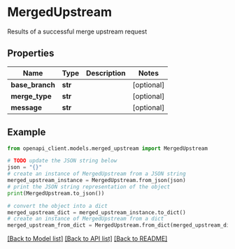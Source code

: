 # MergedUpstream

Results of a successful merge upstream request

## Properties

Name | Type | Description | Notes
------------ | ------------- | ------------- | -------------
**base_branch** | **str** |  | [optional] 
**merge_type** | **str** |  | [optional] 
**message** | **str** |  | [optional] 

## Example

```python
from openapi_client.models.merged_upstream import MergedUpstream

# TODO update the JSON string below
json = "{}"
# create an instance of MergedUpstream from a JSON string
merged_upstream_instance = MergedUpstream.from_json(json)
# print the JSON string representation of the object
print(MergedUpstream.to_json())

# convert the object into a dict
merged_upstream_dict = merged_upstream_instance.to_dict()
# create an instance of MergedUpstream from a dict
merged_upstream_from_dict = MergedUpstream.from_dict(merged_upstream_dict)
```
[[Back to Model list]](../README.md#documentation-for-models) [[Back to API list]](../README.md#documentation-for-api-endpoints) [[Back to README]](../README.md)


